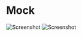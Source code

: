 # Mock

![Screenshot](https://cloud.githubusercontent.com/assets/8617833/13626346/071b7da6-e5e7-11e5-8300-4c893436d40d.png)
![Screenshot](https://cloud.githubusercontent.com/assets/8617833/13626347/08056146-e5e7-11e5-861f-1647677e29aa.png)
